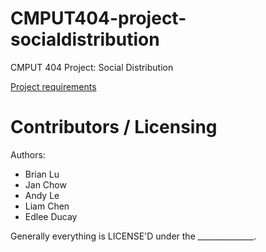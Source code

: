 CMPUT404-project-socialdistribution
===================================

CMPUT 404 Project: Social Distribution

[Project requirements](https://github.com/uofa-cmput404/project-socialdistribution/blob/master/project.org) 

Contributors / Licensing
========================

Authors:
    
* Brian Lu
* Jan Chow
* Andy Le
* Liam Chen
* Edlee Ducay

Generally everything is LICENSE'D under the ______________.
